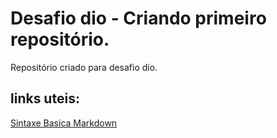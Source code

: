 # Desafio dio - Criando primeiro repositório.
Repositório criado para desafio dio.
## links uteis:
[Sintaxe Basica Markdown](https://docs.pipz.com/central-de-ajuda/learning-center/guia-basico-de-markdown#open)
